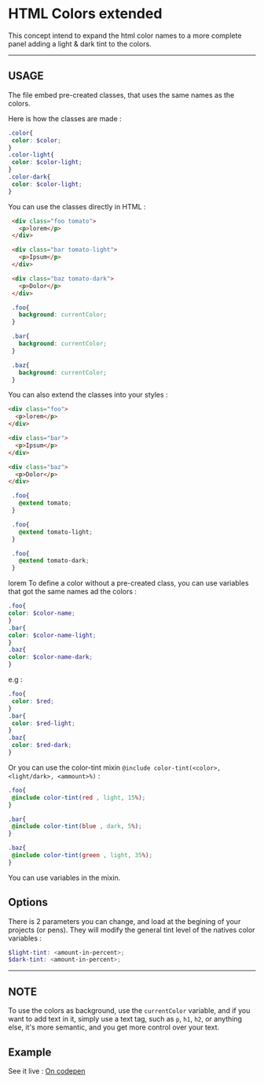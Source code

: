# HTML Colors extended 
 This concept intend to expand the html color names to a more complete panel adding a light & dark tint to the colors.

-------------------------------------

## USAGE
 The file embed pre-created classes, that uses the same names as the colors. 

 Here is how the classes are made : 
 ```scss
 .color{ 
  color: $color;
 }
 .color-light{ 
  color: $color-light;
 }
 .color-dark{ 
  color: $color-light;
 }
 ```

 You can use the classes directly in HTML : 
 ```html
  <div class="foo tomato">
    <p>lorem</p>
  </div>

  <div class="bar tomato-light">
    <p>Ipsum</p>
  </div>

  <div class="baz tomato-dark">
    <p>Dolor</p>
  </div>
 ```

 ```scss
  .foo{
    background: currentColor;
  }

  .bar{
    background: currentColor;
  }

  .baz{
    background: currentColor;
  }
 ```

 You can also extend the classes into your styles : 
  ```html
  <div class="foo">
    <p>lorem</p>
  </div>

  <div class="bar">
    <p>Ipsum</p>
  </div>

  <div class="baz">
    <p>Dolor</p>
  </div>
 ```
 ```scss
  .foo{
    @extend tomato;
  }

  .foo{
    @extend tomato-light;
  }

  .foo{
    @extend tomato-dark;
  }
 ```

 lorem
To define a color without a pre-created class, you can use variables that got the same names ad the colors : 
  ```scss
 .foo{ 
  color: $color-name;
 }
 .bar{ 
  color: $color-name-light;
 }
 .baz{ 
  color: $color-name-dark;
 }
 ```
e.g : 
 ```scss
 .foo{ 
  color: $red;
 }
 .bar{ 
  color: $red-light;
 }
 .baz{ 
  color: $red-dark;
 }
```

Or you can use the color-tint mixin `@include color-tint(<color>, <light/dark>, <ammount>%)` :
 ```scss
 .foo{ 
  @include color-tint(red , light, 15%);
 }
 
 .bar{ 
  @include color-tint(blue , dark, 5%);
 }
 
 .baz{ 
  @include color-tint(green , light, 35%);
 }
 ```

You can use variables in the mixin. 

## Options
There is 2 parameters you can change, and load at the begining of your projects (or pens). They will modify the general tint level of the natives color variables :

```scss
$light-tint: <amount-in-percent>;
$dark-tint: <amount-in-percent>;
```

-------------------------------------

## NOTE
To use the colors as background, use the `currentColor` variable, and if you want to add text in it, simply use a text tag, such as `p`, `h1`, `h2`, or anything else, it's more semantic, and you get more control over your text.

## Example
See it live : [On codepen](http://codepen.io/LukyVj/pen/Wbgjob)
